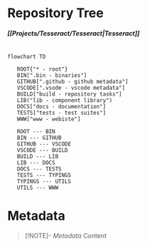 # Repository Tree
##### [[Projects/Tesseract/Tesseract|Tesseract]]

```mermaid

flowchart TD

   ROOT{"* - root"}
   BIN[".bin - binaries"]
   GITHUB[".github - github metadata"]
   VSCODE[".vsode - vscode metadata"]
   BUILD["build - repository tasks"]
   LIB("lib - component library")
   DOCS["docs - documentation"]
   TESTS["tests - test suites"]
   WWW["www - webiste"]

   ROOT --- BIN
   BIN --- GITHUB
   GITHUB --- VSCODE
   VSCODE --- BUILD
   BUILD --- LIB
   LIB --- DOCS
   DOCS --- TESTS
   TESTS --- TYPINGS
   TYPINGS --- UTILS
   UTILS --- WWW
```

# Metadata
> [!NOTE]- *Metadata*
> Content